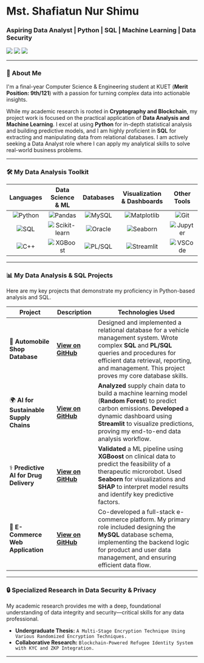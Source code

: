 # Mst. Shafiatun Nur Shimu 
### Aspiring Data Analyst | Python | SQL | Machine Learning | Data Security

<!-- The links below are now corrected with your actual URLs -->
<a href="https://linkedin.com/in/mst-shafiatun-nur-shimu-7974572b1"><img src="https://img.shields.io/badge/LinkedIn-0077B5?style=for-the-badge&logo=linkedin&logoColor=white"></a>
<a href="https://github.com/shafiatunnurshimu23"><img src="https://img.shields.io/badge/GitHub-181717?style=for-the-badge&logo=github&logoColor=white"></a>
<a href="mailto:shimu1907001@stud.kuet.ac.bd"><img src="https://img.shields.io/badge/Email-D14836?style=for-the-badge&logo=gmail&logoColor=white"></a>

---

### 👋 About Me

I'm a final-year Computer Science & Engineering student at KUET (**Merit Position: 9th/121**) with a passion for turning complex data into actionable insights. 

While my academic research is rooted in **Cryptography and Blockchain**, my project work is focused on the practical application of **Data Analysis and Machine Learning**. I excel at using **Python** for in-depth statistical analysis and building predictive models, and I am highly proficient in **SQL** for extracting and manipulating data from relational databases. I am actively seeking a Data Analyst role where I can apply my analytical skills to solve real-world business problems.

---

### 🛠️ My Data Analysis Toolkit

| Languages | Data Science & ML | Databases | Visualization & Dashboards | Other Tools |
| :---: | :---: | :---: | :---: | :---: |
| ![Python](https://img.shields.io/badge/Python-3776AB?style=for-the-badge&logo=python&logoColor=white) | ![Pandas](https://img.shields.io/badge/Pandas-150458?style=for-the-badge&logo=pandas&logoColor=white) | ![MySQL](https://img.shields.io/badge/MySQL-4479A1?style=for-the-badge&logo=mysql&logoColor=white) | ![Matplotlib](https://img.shields.io/badge/Matplotlib-11557c?style=for-the-badge&logo=matplotlib&logoColor=white) | ![Git](https://img.shields.io/badge/GIT-E44C30?style=for-the-badge&logo=git&logoColor=white) |
| ![SQL](https://img.shields.io/badge/SQL-025E8C?style=for-the-badge&logo=Amazon-DynamoDB&logoColor=white) | ![Scikit-learn](https://img.shields.io/badge/scikit_learn-F7931E?style=for-the-badge&logo=scikit-learn&logoColor=white) | ![Oracle](https://img.shields.io/badge/Oracle-F80000?style=for-the-badge&logo=oracle&logoColor=white) | ![Seaborn](https://img.shields.io/badge/Seaborn-88c999?style=for-the-badge&logo=seaborn&logoColor=white) | ![Jupyter](https://img.shields.io/badge/Jupyter-F37626?style=for-the-badge&logo=Jupyter&logoColor=white) |
| ![C++](https://img.shields.io/badge/C%2B%2B-00599C?style=for-the-badge&logo=c%2B%2B&logoColor=white) | ![XGBoost](https://img.shields.io/badge/XGBoost-0060A0?style=for-the-badge&logo=xgboost&logoColor=white) | ![PL/SQL](https://img.shields.io/badge/PLSQL-E44C30?style=for-the-badge&logo=oracle&logoColor=white) | ![Streamlit](https://img.shields.io/badge/Streamlit-FF4B4B?style=for-the-badge&logo=streamlit&logoColor=white) | ![VSCode](https://img.shields.io/badge/VSCode-0078D4?style=for-the-badge&logo=visual%20studio%20code&logoColor=white) |

---

### 📊 My Data Analysis & SQL Projects

Here are my key projects that demonstrate my proficiency in Python-based analysis and SQL. 

<!-- The project links below are now corrected with your actual repo URLs -->
| Project | Description | Technologies Used |
|---|---|---|
| 🚗 **Automobile Shop Database** | **[View on GitHub](https://github.com/shafiatunnurshimu23/Database-Systems-project)** | Designed and implemented a relational database for a vehicle management system. Wrote complex **SQL** and **PL/SQL** queries and procedures for efficient data retrieval, reporting, and management. This project proves my core database skills. | `Oracle`, `SQL`, `PL/SQL`, `Database Design` |
| 🌍 **AI for Sustainable Supply Chains** | **[View on GitHub](https://github.com/shafiatunnurshimu23/ai-sustainable-supply-chain)** | **Analyzed** supply chain data to build a machine learning model (**Random Forest**) to predict carbon emissions. **Developed** a dynamic dashboard using **Streamlit** to visualize predictions, proving my end-to-end data analysis workflow. | `Python`, `Pandas`, `Scikit-learn`, `Streamlit` |
| ⚕️ **Predictive AI for Drug Delivery** | **[View on GitHub](https://github.com/shafiatunnurshimu23/ai-breast-cancer-outcome-prediction)** | **Validated** a ML pipeline using **XGBoost** on clinical data to predict the feasibility of a therapeutic microrobot. Used **Seaborn** for visualizations and **SHAP** to interpret model results and identify key predictive factors. | `Python`, `XGBoost`, `Pandas`, `Seaborn`, `SHAP` |
| 🛒 **E-Commerce Web Application** | **[View on GitHub](https://github.com/shafiatunnurshimu23/System_Project)** | Co-developed a full-stack e-commerce platform. My primary role included designing the **MySQL** database schema, implementing the backend logic for product and user data management, and ensuring efficient data flow. | `Laravel`, `PHP`, `MySQL`, `HTML/CSS` |

---

### 🔒 Specialized Research in Data Security & Privacy

My academic research provides me with a deep, foundational understanding of data integrity and security—critical skills for any data professional.

- **Undergraduate Thesis:** `A Multi-Stage Encryption Technique Using Various Randomized Encryption Techniques.`
- **Collaborative Research:** `Blockchain-Powered Refugee Identity System with KYC and ZKP Integration.`

---

